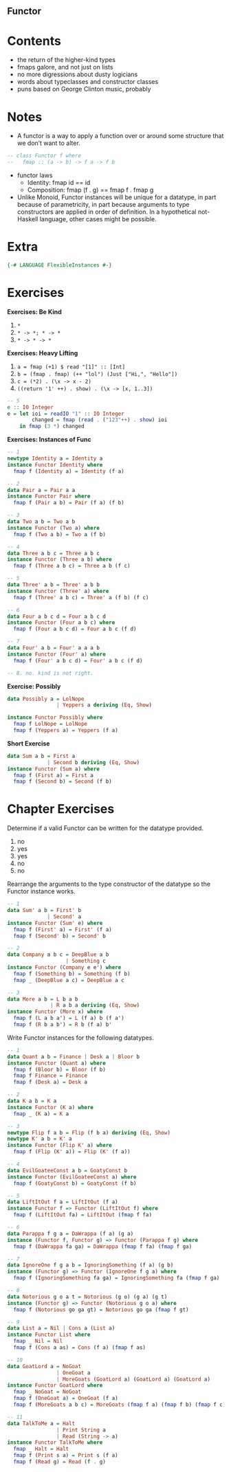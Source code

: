 Functor
-------

Contents
========

-   the return of the higher-kind types
-   fmaps galore, and not just on lists
-   no more digressions about dusty logicians
-   words about typeclasses and constructor classes
-   puns based on George Clinton music, probably

Notes
=====

-   A functor is a way to apply a function over or around some structure that we don’t want to alter.

``` haskell
-- class Functor f where
--   fmap :: (a -> b) -> f a -> f b
```

-   functor laws
    -   Identity: fmap id == id
    -   Composition: fmap (f . g) == fmap f . fmap g
-   Unlike Monoid, Functor instances will be unique for a datatype, in part because of parametricity, in part because arguments to type constructors are applied in order of definition. In a hypothetical not-Haskell language, other cases might be possible.

Extra
=====

``` haskell
{-# LANGUAGE FlexibleInstances #-}
```

Exercises
=========

**Exercises: Be Kind**

1.  `*`
2.  `* -> *; * -> *`
3.  `* -> * -> *`

**Exercises: Heavy Lifting**

1.  `a = fmap (+1) $ read "[1]" :: [Int]`
2.  `b = (fmap . fmap) (++ "lol") (Just ["Hi,", "Hello"])`
3.  `c = (*2) . (\x -> x - 2)`
4.  `((return '1' ++) . show) . (\x -> [x, 1..3])`

``` haskell
-- 5
e :: IO Integer
e = let ioi = readIO "1" :: IO Integer
        changed = fmap (read . ("123"++) . show) ioi
    in fmap (3 *) changed
```

**Exercises: Instances of Func**

``` haskell
-- 1
newtype Identity a = Identity a
instance Functor Identity where
  fmap f (Identity a) = Identity (f a)

-- 2
data Pair a = Pair a a
instance Functor Pair where
  fmap f (Pair a b) = Pair (f a) (f b)

-- 3
data Two a b = Two a b
instance Functor (Two a) where
  fmap f (Two a b) = Two a (f b)

-- 4
data Three a b c = Three a b c
instance Functor (Three a b) where
  fmap f (Three a b c) = Three a b (f c)

-- 5
data Three' a b = Three' a b b
instance Functor (Three' a) where
  fmap f (Three' a b c) = Three' a (f b) (f c)

-- 6
data Four a b c d = Four a b c d
instance Functor (Four a b c) where
  fmap f (Four a b c d) = Four a b c (f d)

-- 7
data Four' a b = Four' a a a b
instance Functor (Four' a) where
  fmap f (Four' a b c d) = Four' a b c (f d)

-- 8. no. kind is not right.
```

**Exercise: Possibly**

``` haskell
data Possibly a = LolNope
                | Yeppers a deriving (Eq, Show)

instance Functor Possibly where
  fmap f LolNope = LolNope
  fmap f (Yeppers a) = Yeppers (f a)
```

**Short Exercise**

``` haskell
data Sum a b = First a
             | Second b deriving (Eq, Show)
instance Functor (Sum a) where
  fmap f (First a) = First a
  fmap f (Second b) = Second (f b)
```

Chapter Exercises
=================

Determine if a valid Functor can be written for the datatype provided.

1.  no
2.  yes
3.  yes
4.  no
5.  no

Rearrange the arguments to the type constructor of the datatype so the Functor instance works.

``` haskell
-- 1
data Sum' a b = First' b
             | Second' a
instance Functor (Sum' e) where
  fmap f (First' a) = First' (f a)
  fmap f (Second' b) = Second' b

-- 2
data Company a b c = DeepBlue a b
                   | Something c
instance Functor (Company e e') where
  fmap f (Something b) = Something (f b)
  fmap _ (DeepBlue a c) = DeepBlue a c

-- 3
data More a b = L b a b
              | R a b a deriving (Eq, Show)
instance Functor (More x) where
  fmap f (L a b a') = L (f a) b (f a')
  fmap f (R b a b') = R b (f a) b'
```

Write Functor instances for the following datatypes.

``` haskell
-- 1
data Quant a b = Finance | Desk a | Bloor b
instance Functor (Quant a) where
  fmap f (Bloor b) = Bloor (f b)
  fmap f Finance = Finance
  fmap f (Desk a) = Desk a

-- 2
data K a b = K a
instance Functor (K a) where
  fmap _ (K a) = K a

-- 3
newtype Flip f a b = Flip (f b a) deriving (Eq, Show)
newtype K' a b = K' a
instance Functor (Flip K' a) where
  fmap f (Flip (K' a)) = Flip (K' (f a))

-- 4
data EvilGoateeConst a b = GoatyConst b
instance Functor (EvilGoateeConst a) where
  fmap f (GoatyConst b) = GoatyConst (f b)

-- 5
data LiftItOut f a = LiftItOut (f a)
instance Functor f => Functor (LiftItOut f) where
  fmap f (LiftItOut fa) = LiftItOut (fmap f fa)

-- 6
data Parappa f g a = DaWrappa (f a) (g a)
instance (Functor f, Functor g) => Functor (Parappa f g) where
  fmap f (DaWrappa fa ga) = DaWrappa (fmap f fa) (fmap f ga)

-- 7
data IgnoreOne f g a b = IgnoringSomething (f a) (g b)
instance (Functor g) => Functor (IgnoreOne f g a) where
  fmap f (IgnoringSomething fa ga) = IgnoringSomething fa (fmap f ga)

-- 8
data Notorious g o a t = Notorious (g o) (g a) (g t)
instance (Functor g) => Functor (Notorious g o a) where
  fmap f (Notorious go ga gt) = Notorious go ga (fmap f gt)

-- 9
data List a = Nil | Cons a (List a)
instance Functor List where
  fmap _ Nil = Nil
  fmap f (Cons a as) = Cons (f a) (fmap f as)

-- 10
data GoatLord a = NoGoat
                | OneGoat a
                | MoreGoats (GoatLord a) (GoatLord a) (GoatLord a)
instance Functor GoatLord where
  fmap _ NoGoat = NoGoat
  fmap f (OneGoat a) = OneGoat (f a)
  fmap f (MoreGoats a b c) = MoreGoats (fmap f a) (fmap f b) (fmap f c)

-- 11
data TalkToMe a = Halt
                | Print String a
                | Read (String -> a)
instance Functor TalkToMe where
  fmap _ Halt = Halt
  fmap f (Print s a) = Print s (f a)
  fmap f (Read g) = Read (f . g)
```
